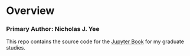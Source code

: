 # Overview
### Primary Author: Nicholas J. Yee
This repo contains the source code for the [Jupyter Book]([url](https://jupyterbook.org/en/stable/intro.html)https://jupyterbook.org/en/stable/intro.html) for my graduate studies.

